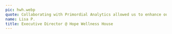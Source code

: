 ```yaml
---
pic: hwh.webp
quote: Collaborating with Primordial Analytics allowed us to enhance our services and reach more individuals in need.
name: Lisa P.
title: Executive Director @ Hope Wellness House
---
```

